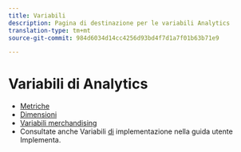 ```yaml
---
title: Variabili
description: Pagina di destinazione per le variabili Analytics
translation-type: tm+mt
source-git-commit: 984d6034d14cc4256d93bd4f7d1a7f01b63b71e9

---
```



# Variabili di Analytics

* [Metriche](/help/components/c-variables/c-metrics/metricslist.md)
* [Dimensioni](/help/components/c-variables/dimensionslist/dimension-compatibility.md)
* [Variabili merchandising](/help/components/c-variables/c-merch-variables/var-merchandising.md)
* Consultate anche Variabili [di](/help/implement/vars/overview.md) implementazione nella guida utente Implementa.
